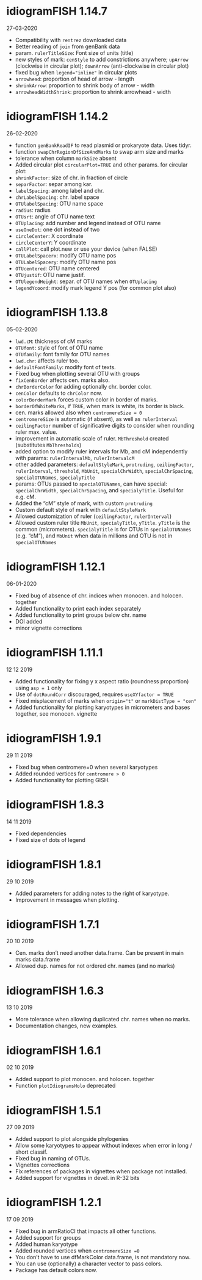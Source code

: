 
<!-- NEWS.md is generated from NEWS.Rmd. Please edit that file -->

# idiogramFISH 1.14.7

27-03-2020

  - Compatibility with `rentrez` downloaded data
  - Better reading of `join` from genBank data
  - param. `rulerTitleSize`: Font size of units (title)
  - new styles of mark: `cenStyle` to add constrictions anywhere;
    `upArrow` (clockwise in circular plot); `downArrow` (anti-clockwise
    in circular plot)
  - fixed bug when `legend="inline"` in circular plots
  - `arrowhead`: proportion of head of arrow - length
  - `shrinkArrow`: proportion to shrink body of arrow - width
  - `arrowheadWidthShrink`: proportion to shrink arrowhead - width

# idiogramFISH 1.14.2

26-02-2020

  - function `genBankReadIF` to read plasmid or prokaryote data. Uses
    tidyr.  
  - function `swapChrRegionDfSizeAndMarks` to swap arm size and marks
  - tolerance when column `markSize` absent
  - Added circular plot `circularPlot=TRUE` and other params. for
    circular plot:
  - `shrinkFactor`: size of chr. in fraction of circle
  - `separFactor`: separ among kar.
  - `labelSpacing`: among label and chr.
  - `chrLabelSpacing`: chr. label space
  - `OTUlabelSpacing`: OTU name space
  - `radius`: radius
  - `OTUsrt`: angle of OTU name text
  - `OTUplacing`: add number and legend instead of OTU name
  - `useOneDot`: one dot instead of two
  - `circleCenter`: X coordinate
  - `circleCenterY`: Y coordinate
  - `callPlot`: call plot.new or use your device (when FALSE)
  - `OTULabelSpacerx`: modify OTU name pos
  - `OTULabelSpacery`: modify OTU name pos
  - `OTUcentered`: OTU name centered
  - `OTUjustif`: OTU name justif.
  - `OTUlegendHeight`: separ. of OTU names when `OTUplacing`
  - `legendYcoord`: modify mark legend Y pos (for common plot also)

# idiogramFISH 1.13.8

05-02-2020

  - `lwd.cM`: thickness of cM marks
  - `OTUfont`: style of font of OTU name
  - `OTUfamily`: font family for OTU names
  - `lwd.chr`: affects ruler too.
  - `defaultFontFamily`: modify font of texts.
  - Fixed bug when plotting several OTU with groups
  - `fixCenBorder` affects cen. marks also.
  - `chrBorderColor` for adding optionally chr. border color.
  - `cenColor` defaults to `chrColor` now.
  - `colorBorderMark` forces custom color in border of marks.
  - `borderOfWhiteMarks`, if `TRUE`, when mark is white, its border is
    black.
  - cen. marks allowed also when `centromereSize = 0`
  - `centromereSize` is automatic (if absent), as well as
    `rulerInterval`
  - `ceilingFactor` number of significative digits to consider when
    rounding ruler max. value.
  - improvement in automatic scale of ruler. `MbThreshold` created
    (substitutes `MbThresholds`)
  - added option to modify ruler intervals for Mb, and cM independently
    with params: `rulerIntervalMb`, `rulerIntervalcM`
  - other added parameters: `defaultStyleMark`, `protruding`,
    `ceilingFactor`, `rulerInterval`, `threshold`, `MbUnit`,
    `specialChrWidth`, `specialChrSpacing`, `specialOTUNames`,
    `specialyTitle`
  - params: OTUs passed to `specialOTUNames`, can have special:
    `specialChrWidth`, `specialChrSpacing`, and `specialyTitle`. Useful
    for e.g. cM.
  - Added the “cM” style of mark, with custom `protruding`
  - Custom default style of mark with `defaultStyleMark`
  - Allowed customization of ruler (`ceilingFactor`, `rulerInterval`)
  - Allowed custom ruler title `MbUnit`, `specialyTitle`, `yTitle`.
    `yTitle` is the common (micrometers). `specialyTitle` is for OTUs in
    `specialOTUNames` (e.g. “cM”), and `MbUnit` when data in millions
    and OTU is not in `specialOTUNames`

# idiogramFISH 1.12.1

06-01-2020

  - Fixed bug of absence of chr. indices when monocen. and holocen.
    together
  - Added functionality to print each index separately
  - Added functionality to print groups below chr. name
  - DOI added
  - minor vignette corrections

# idiogramFISH 1.11.1

12 12 2019

  - Added functionality for fixing y x aspect ratio (roundness
    proportion) using `asp = 1` only
  - Use of `dotRoundCorr` discouraged, requires `useXYfactor = TRUE`
  - Fixed misplacement of marks when `origin="t"` or `markDistType =
    "cen"`
  - Added functionality for plotting karyotypes in micrometers and bases
    together, see monocen. vignette

# idiogramFISH 1.9.1

29 11 2019

  - Fixed bug when centromere=0 when several karyotypes
  - Added rounded vertices for `centromere > 0`
  - Added functionality for plotting GISH.

# idiogramFISH 1.8.3

14 11 2019

  - Fixed dependencies
  - Fixed size of dots of legend

# idiogramFISH 1.8.1

29 10 2019

  - Added parameters for adding notes to the right of karyotype.
  - Improvement in messages when plotting.

# idiogramFISH 1.7.1

20 10 2019

  - Cen. marks don’t need another data.frame. Can be present in main
    marks data.frame
  - Allowed dup. names for not ordered chr. names (and no marks)

# idiogramFISH 1.6.3

13 10 2019

  - More tolerance when allowing duplicated chr. names when no marks.
  - Documentation changes, new examples.

# idiogramFISH 1.6.1

02 10 2019

  - Added support to plot monocen. and holocen. together  
  - Function `plotIdiogramsHolo` deprecated

# idiogramFISH 1.5.1

27 09 2019

  - Added support to plot alongside phylogenies
  - Allow some karyotypes to appear without indexes when error in long /
    short classif.
  - Fixed bug in naming of OTUs.
  - Vignettes corrections
  - Fix references of packages in vignettes when package not
    installed.  
  - Added support for vignettes in devel. in R-32 bits

# idiogramFISH 1.2.1

17 09 2019

  - Fixed bug in armRatioCI that impacts all other functions.
  - Added support for groups
  - Added human karyotype
  - Added rounded vertices when `centromereSize =0`
  - You don’t have to use dfMarkColor data.frame, is not mandatory now.
  - You can use (optionally) a character vector to pass colors.
  - Package has default colors now.
